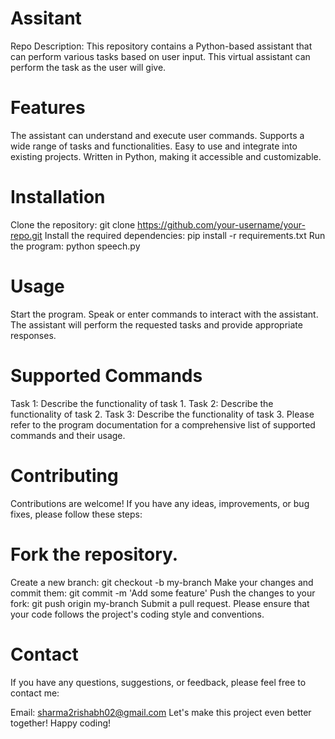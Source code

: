 # Assitant
Repo Description: This repository contains a Python-based assistant that can perform various tasks based on user input. This virtual assistant can perform the task as the user will give.

# Features
The assistant can understand and execute user commands.
Supports a wide range of tasks and functionalities.
Easy to use and integrate into existing projects.
Written in Python, making it accessible and customizable.


# Installation
Clone the repository: git clone https://github.com/your-username/your-repo.git
Install the required dependencies: pip install -r requirements.txt
Run the program: python speech.py


# Usage
Start the program.
Speak or enter commands to interact with the assistant.
The assistant will perform the requested tasks and provide appropriate responses.


# Supported Commands
Task 1: Describe the functionality of task 1.
Task 2: Describe the functionality of task 2.
Task 3: Describe the functionality of task 3.
Please refer to the program documentation for a comprehensive list of supported commands and their usage.

# Contributing
Contributions are welcome! If you have any ideas, improvements, or bug fixes, please follow these steps:

# Fork the repository.
Create a new branch: git checkout -b my-branch
Make your changes and commit them: git commit -m 'Add some feature'
Push the changes to your fork: git push origin my-branch
Submit a pull request.
Please ensure that your code follows the project's coding style and conventions.

# Contact
If you have any questions, suggestions, or feedback, please feel free to contact me:

Email: sharma2rishabh02@gmail.com
Let's make this project even better together! Happy coding!




